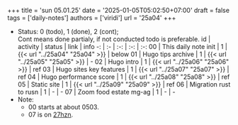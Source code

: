 +++
title = 'sun 05.01.25'
date = '2025-01-05T05:02:50+07:00'
draft = false
tags = ['daily-notes']
authors = ['viridi']
url = '25a04'
+++
<!--more-->

+ Status: 0 (todo), 1 (done), 2 (cont); \
  Cont means done partialy, if not conducted todo is preferable.
id | activity | status | link | info
-: | :- | :-: | :-: | :-:
00 | This daily note init   | 1 | {{< url "../25a04" "25a04" >}} | below
01 | Hugo tips archive | 1 | {{< url "../25a05" "25a05" >}} | -
02 | Hugo intro    | 1 | {{< url "../25a06" "25a06" >}} | ref
03 | Hugo sites key features | 1 | {{< url "../25a07" "25a07" >}} | ref
04 | Hugo performance score | 1 | {{< url "../25a08" "25a08" >}} | ref
05 | Static site | 1 | {{< url "../25a09" "25a09" >}} | ref
06 | Migration rust to rusn | 1 | - | -
07 | Zoom food estate mg-ag | 1 | - | -
+ Note:
  - 00 starts at about 0503.
  - 07 is on [27hzn](https://osf.io/27hzn).
